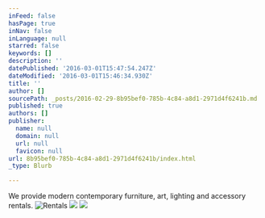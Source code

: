 ```yaml
---
inFeed: false
hasPage: true
inNav: false
inLanguage: null
starred: false
keywords: []
description: ''
datePublished: '2016-03-01T15:47:54.247Z'
dateModified: '2016-03-01T15:46:34.930Z'
title: ''
author: []
sourcePath: _posts/2016-02-29-8b95bef0-785b-4c84-a8d1-2971d4f6241b.md
published: true
authors: []
publisher:
  name: null
  domain: null
  url: null
  favicon: null
url: 8b95bef0-785b-4c84-a8d1-2971d4f6241b/index.html
_type: Blurb

---
```

We provide modern contemporary furniture, art, lighting and accessory rentals. ![Rentals](https://s3-us-west-2.amazonaws.com/the-grid-img/p/33c9b3c1e705cab25cd1efefc6a44e848a3796ef.jpg)
![](https://s3-us-west-2.amazonaws.com/the-grid-img/p/9c705b4e8f0fafae0f55bd7ce178315972990567.jpg)
![](https://s3-us-west-2.amazonaws.com/the-grid-img/p/ce007026c7b89d357df06c67fb139583895e7585.jpg)